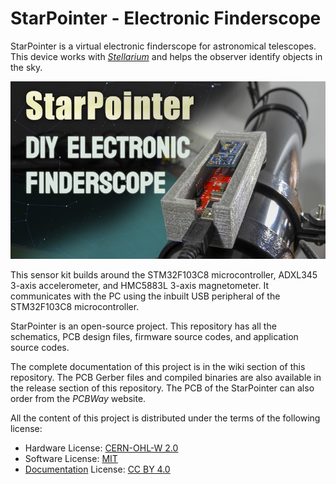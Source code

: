# StarPointer - Electronic Finderscope

StarPointer is a virtual electronic finderscope for astronomical telescopes. This device works with [*Stellarium*](http://stellarium.org) and helps the observer identify objects in the sky.

[![StarPointer - DIY Electronic Finderscope](https://raw.githubusercontent.com/dilshan/star-pointer/main/starpointer-thumbnail.jpg)](https://youtu.be/OOE7l4sul2Y)

This sensor kit builds around the STM32F103C8 microcontroller, ADXL345 3-axis accelerometer, and HMC5883L 3-axis magnetometer. It communicates with the PC using the inbuilt USB peripheral of the STM32F103C8 microcontroller.

StarPointer is an open-source project. This repository has all the schematics, PCB design files, firmware source codes, and application source codes.

The complete documentation of this project is in the wiki section of this repository. The PCB Gerber files and compiled binaries are also available in the release section of this repository. The PCB of the StarPointer can also order from the *PCBWay* website.

All the content of this project is distributed under the terms of the following license:

-   Hardware License: [CERN-OHL-W 2.0](https://ohwr.org/cern_ohl_w_v2.txt)
-   Software License: [MIT](https://github.com/dilshan/star-pointer/blob/main/LICENSE)
-   [Documentation](https://github.com/dilshan/ir-clone/wiki) License: [CC BY 4.0](https://creativecommons.org/licenses/by/4.0/)

